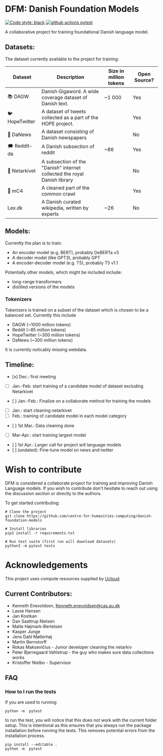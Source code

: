 
# DFM: Danish Foundation Models

[![Code style: black](https://img.shields.io/badge/Code%20Style-Black-black)](https://black.readthedocs.io/en/stable/the_black_code_style/current_style.html)
[![github actions pytest](https://github.com/centre-for-humanities-computing/danish-foundation-models/actions/workflows/pytest.yml/badge.svg)](https://github.com/centre-for-humanities-computing/danish-foundation-models/actions)

A collaborative project for training foundational Danish language model.

## Datasets:
The dataset currently available to the project for training:


| Dataset            | Description                                                              | Size in million tokens | Open Source?
| ------------------ | ------------------------------------------------------------------------ | ---------------------- |--------------
| :books: DAGW       | Danish Gigaword. A wide coverage dataset of Danish text.                 | ~1 000                 | Yes
| :bird: HopeTwitter | A dataset of tweets collected as a part of the HOPE project.             |                        | Yes
| :newspaper: DaNews | A dataset consisting of Danish newspapers                                |                        | No
| 🗯 Reddit-da        | A Danish subsection of reddit                                            | ~86                   | Yes
| :link: Netarkivet  | A subsection of the "Danish" internet collected the royal Danish library |                        | No
| :link: mC4         | A cleaned part of the common crawl                                       |                        | Yes
| Lex.dk             | A Danish curated wikipedia, written by experts                           | ~26                    | No


## Models:
Currently the plan is to train:

- An encoder model (e.g. BERT), probably DeBERTa v3
- A decoder model (like GPT3), probably GPT
- A encoder-decoder model (e.g. T5), probably T5 v1.1

Potentially other models, which might be included include:
- long-range transformers
- distilled versions of the models

### Tokenizers
Tokenizers is trained on a subset of the dataset which is chosen to be a balanced set. Currently this include
- DAGW (~1000 million tokens)
- Reddit (~85 million tokens)
- HopeTwitter (~300 million tokens)
- DaNews (~300 million tokens)

It is currently noticably missing webdata.

## Timeline:
- [x] Dec.: first meeting
- [ ] Jan.-Feb: start training of a candidate model of dataset excluding Netarkivet
- [ ] Jan.-Feb.: Finalize on a collaborate method for training the models
- [ ] Jan.: start cleaning netarkivet
- [ ] Feb.: training of candidate model in each model category
- [ ] 1st Mar.: Data cleaning done
- [ ] Mar-Apr.: start training largest model
- [ ] 1st Apr.: Larger call for project will language models
- [ ] (undated): Fine-tune model on news and twitter

# Wish to contribute
DFM is considered a collaborate project for training and improving Danish Language models. If you wish to contribute don't hesitate to reach out using the discussion section or directly to the authors.

To get started contributing:
```
# Clone the project
git clone https://github.com/centre-for-humanities-computing/danish-foundation-models

# Install libraries
pip3 install -r requirements.txt

# Run test suite (first run will download datasets)
python3 -m pytest tests
```

# Acknowledgements
This project uses compute resources supplied by [Ucloud](https://docs.cloud.sdu.dk/index.html).

## Current Contributors:
- Kenneth Enevoldsen, Kenneth.enevoldsen@cas.au.dk
- Lasse Hansen
- Jan Kostkan
- Dan Saattrup Nielsen
- Malte Højmark-Bertelsen
- Kasper Junge
- Jens Dahl Møllerhøj
- Martin Bernstorff
- Rokas Maksevičius - Junior developer cleaning the netarkiv
- Peter Bjerregaard Vahlstrup - the guy who makes sure data collections works
- Kristoffer Nielbo - Supervisor

## FAQ

### How to I run the tests
If you are used to running
```
python -m  pytest
```

to run the test, you will notice that this does not work with the current folder setup. This is intentional as this ensures that you always run the package installation before running the tests. This removes potential errors from the installation process.

```
pip install --editable .
python -m  pytest
```
